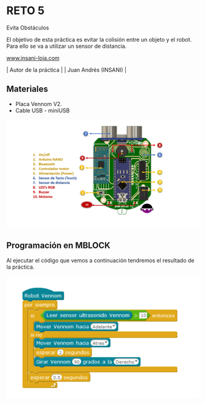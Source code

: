 # RETO 5

Evita Obstáculos

El objetivo de esta práctica es evitar la colisión entre un objeto y el robot. Para ello se va a utilizar un sensor de distancia.




www.insani-loja.com

| Autor de la práctica |
| Juan Andrés (INSANI) |


## Materiales
- Placa Vennom V2.
- Cable USB - miniUSB

![Placa de programacion Vennom](https://github.com/jandrs300/Bloques_M/blob/master/ejemplos_vennom/Version_2/placa-version2.png)



## Programación en MBLOCK
Al ejecutar el código que vemos a continuación tendremos el resultado de la práctica.


![programa evitar la colisión con Arduino1](https://github.com/Insani01/Tutoriales/blob/master/RETOS/ACT5/EVITA_OBSTACULO.png)
